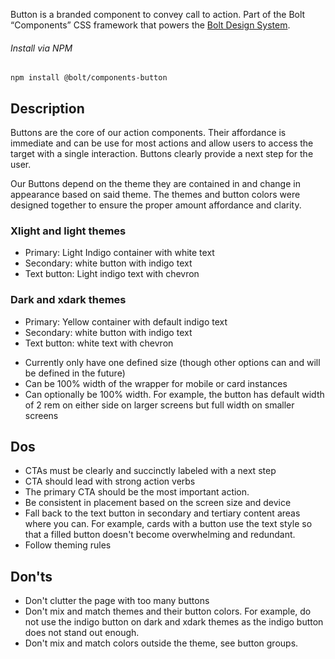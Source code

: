 Button is a branded component to convey call to action. Part of the Bolt “Components” CSS framework that powers the [Bolt Design System](https://www.boltdesignsystem.com).

###### Install via NPM

```
npm install @bolt/components-button
```

## Description

Buttons are the core of our action components. Their affordance is immediate and can be use for most actions and allow users to access the target with a single interaction. Buttons clearly provide a next step for the user.

Our Buttons depend on the theme they are contained in and change in appearance based on said theme. The themes and button colors were designed together to ensure the proper amount affordance and clarity.

### Xlight and light themes

- Primary: Light Indigo container with white text
- Secondary: white button with indigo text
- Text button: Light indigo text with chevron

### Dark and xdark themes

- Primary: Yellow container with default indigo text
- Secondary: white button with indigo text
- Text button: white text with chevron

* Currently only have one defined size (though other options can and will be defined in the future)
* Can be 100% width of the wrapper for mobile or card instances
* Can optionally be 100% width. For example, the button has default width of 2 rem on either side on larger screens but full width on smaller screens

## Dos

* CTAs must be clearly and succinctly labeled with a next step
* CTA should lead with strong action verbs
* The primary CTA should be the most important action.
* Be consistent in placement based on the screen size and device
* Fall back to the text button in secondary and tertiary content areas where you can. For example, cards with a button use the text style so that a filled button doesn't become overwhelming and redundant.
* Follow theming rules

## Don'ts

* Don't clutter the page with too many buttons
* Don't mix and match themes and their button colors. For example, do not use the indigo button on dark and xdark themes as the indigo button does not stand out enough.
* Don't mix and match colors outside the theme, see button groups.
